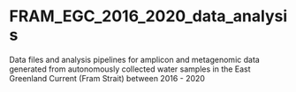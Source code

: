 # FRAM_EGC_2016_2020_data_analysis
Data files and analysis pipelines for amplicon and metagenomic data generated from autonomously collected water samples in the East Greenland Current (Fram Strait) between 2016 - 2020
